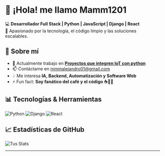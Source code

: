 
# 👋 ¡Hola! me llamo Mamm1201  

💻 **Desarrollador Full Stack | Python | JavaScript | Django | React**  
🚀 Apasionado por la tecnología, el código limpio y las soluciones escalables.  

## 🌟 Sobre mí  
- 🔭 Actualmente trabajo en **[Proyectos que integren IoT con python](#)**
- 📫 Contáctame en [mmmalejandro01@gmail.com](mmmalejandro01@gmail.com)
- 💡 Me interesa **IA, Backend, Automatización y Software Web**
- ⚡ Fun fact: **Soy fanático del café y el código ☕👨‍💻**

## 📊 Tecnologías & Herramientas  
![Python](https://img.shields.io/badge/Python-3776AB?style=for-the-badge&logo=python&logoColor=white)
![Django](https://img.shields.io/badge/Django-092E20?style=for-the-badge&logo=django&logoColor=white)
![React](https://img.shields.io/badge/React-20232A?style=for-the-badge&logo=react&logoColor=61DAFB)

## 📈 Estadísticas de GitHub  
![Tus Stats](https://github-readme-stats.vercel.app/api?username=Mamm1201&show_icons=true&theme=dark)

---

